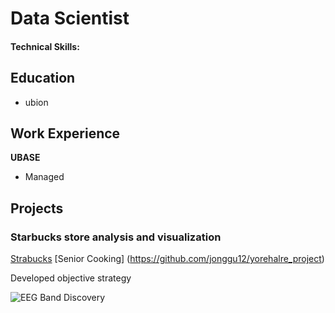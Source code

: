 # Data Scientist

#### Technical Skills:

## Education
- ubion
  
## Work Experience
**UBASE**
- Managed

## Projects
### Starbucks store analysis and visualization
[Strabucks]()
[Senior Cooking] (https://github.com/jonggu12/yorehalre_project)

Developed objective strategy 

![EEG Band Discovery](/assets/img/eeg_band_discovery.jpeg)

<!--
**joshmadakor1/joshmadakor1** is a ✨ _special_ ✨ repository because its `README.md` (this file) appears on your GitHub profile.

Here are some ideas to get you started:

- 🔭 I’m currently working on ...
- 🌱 I’m currently learning ...
- 👯 I’m looking to collaborate on ...
- 🤔 I’m looking for help with ...
- 💬 Ask me about ...
- 📫 How to reach me: ...
- 😄 Pronouns: ...
- ⚡ Fun fact: ...
-->
